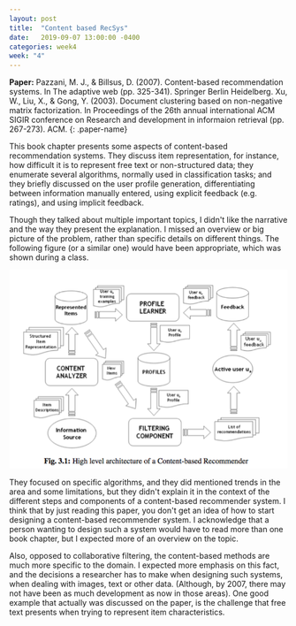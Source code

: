 ```yaml
---
layout: post
title:  "Content based RecSys"
date:   2019-09-07 13:00:00 -0400
categories: week4
week: "4"
---
```


**Paper:** Pazzani, M. J., & Billsus, D. (2007). Content-based recommendation systems. In The adaptive web (pp. 325-341). Springer Berlin Heidelberg. Xu, W., Liu, X., & Gong, Y. (2003). Document clustering based on non-negative matrix factorization. In Proceedings of the 26th annual international ACM SIGIR conference on Research and development in informaion retrieval (pp. 267-273). ACM.
{: .paper-name}


This book chapter presents some aspects of content-based recommendation systems.
They discuss item representation, for instance, how difficult it is to represent free text or non-structured data; they enumerate several algorithms, normally used in classification tasks; and they briefly discussed on the user profile generation, differentiating between information manually entered, using explicit feedback (e.g. ratings), and using implicit feedback.

Though they talked about multiple important topics, I didn't like the narrative and the way they present the explanation.
I missed an overview or big picture of the problem, rather than specific details on different things. The following figure (or a similar one) would have been appropriate, which was shown during a class.

![Content based scheme](/assets/content-based-scheme.png)

They focused on specific algorithms, and they did mentioned trends in the area and some limitations, but they didn't explain it in the context of the different steps and components of a content-based recommender system.
I think that by just reading this paper, you don't get an idea of how to start designing a content-based recommender system. I acknowledge that a person wanting to design such a system would have to read more than one book chapter, but I expected more of an overview on the topic.

Also, opposed to collaborative filtering, the content-based methods are much more specific to the domain.
I expected more emphasis on this fact, and the decisions a researcher has to make when designing such systems, when dealing with images, text or other data.
(Although, by 2007, there may not have been as much development as now in those areas).
One good example that actually was discussed on the paper, is the challenge that free text presents when trying to represent item characteristics.
